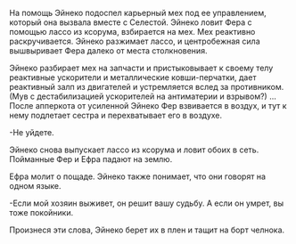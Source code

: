 На помощь Эйнеко подоспел карьерный мех под ее управлением, который она вызвала вместе с Селестой. Эйнеко ловит Фера с помощью лассо из ксорума, взбирается на мех. Мех реактивно раскручивается. Эйнеко разжимает лассо, и центробежная сила вышвыривает Фера далеко от места столкновения. 

Эйнеко разбирает мех на запчасти и пристыковывает к своему телу реактивные ускорители и металлические ковши-перчатки, дает реактивный залп из двигателей и устремляется вслед за противником. 
(Мув с дестабилизацией ускорителей на антиматерии и взрывом?)
...
После апперкота от усиленной Эйнеко Фер взвивается в воздух, и тут к нему подлетает сестра и перехватывает его в воздухе. 

-Не уйдете.

Эйнеко снова выпускает лассо из ксорума и ловит обоих в сеть. Пойманные Фер и Ефра падают на землю. 

Ефра молит о пощаде. Эйнеко также понимает, что они говорят на одном языке.

-Если мой хозяин выживет, он решит вашу судьбу. А если он умрет, вы тоже покойники.

Произнеся эти слова, Эйнеко берет их в плен и тащит на борт челнока.

